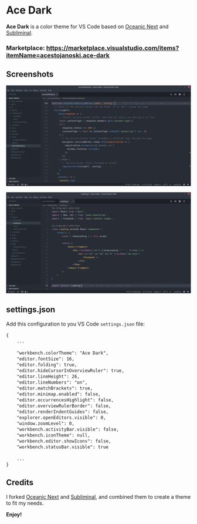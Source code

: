 # Ace Dark

**Ace Dark** is a color theme for VS Code based on [Oceanic Next](https://github.com/mhartington/vscode-oceanicnext) and [Subliminal](https://github.com/gaearon/subliminal).

### Marketplace: https://marketplace.visualstudio.com/items?itemName=acestojanoski.ace-dark

## Screenshots

![Screenshot](screenshots/Selection_001.png)


![Screenshot](screenshots/Selection_002.png)

## settings.json

Add this configuration to you VS Code `settings.json` file:
```
{
    ...

    "workbench.colorTheme": "Ace Dark",
    "editor.fontSize": 16,
    "editor.folding": true,
    "editor.hideCursorInOverviewRuler": true,
    "editor.lineHeight": 26,
    "editor.lineNumbers": "on",
    "editor.matchBrackets": true,
    "editor.minimap.enabled": false,
    "editor.occurrencesHighlight": false,
    "editor.overviewRulerBorder": false,
    "editor.renderIndentGuides": false,
    "explorer.openEditors.visible": 0,
    "window.zoomLevel": 0,
    "workbench.activityBar.visible": false,
    "workbench.iconTheme": null,
    "workbench.editor.showIcons": false,
    "workbench.statusBar.visible": true

    ...
}
```

## Credits

I forked [Oceanic Next](https://github.com/mhartington/vscode-oceanicnext) and [Subliminal](https://github.com/gaearon/subliminal), and combined them to create a theme to fit my needs.

**Enjoy!**
